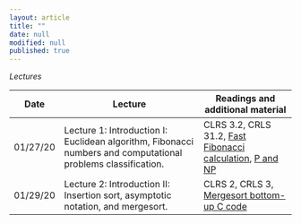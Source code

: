 ```yaml
---
layout: article
title: ""
date: null
modified: null
published: true
---
```


*Lectures*

Date | Lecture | Readings and additional material |
-----|---------| --------------------|
01/27/20 | Lecture 1: Introduction I: Euclidean algorithm, Fibonacci numbers and computational problems classification.  |  CLRS 3.2, CRLS 31.2, [Fast Fibonacci calculation](https://ronzii.wordpress.com/2011/07/09/using-matrix-exponentiation-to-calculated-nth-fibonacci-number/), [P and NP](https://www.youtube.com/watch?v=YX40hbAHx3s) |
01/29/20 | Lecture 2: Introduction II: Insertion sort, asymptotic notation, and mergesort.  |  CLRS 2, CRLS 3, [Mergesort bottom-up C code](https://www.techiedelight.com/iterative-merge-sort-algorithm-bottom-up/) |


<!--- 01/30/17 | Warm-up: Insertion sort and merge sort. | [Lecture 2]() | CRLS 2
02/01/17 | Analysis of algorithms and asymptotic notation.| [Lecture 3]() | CRLS 3  
02/06/17 | Divide and conquer I: Maximum subarray.| [Lecture 4]() | CRLS 4.1 
02/08/17 | Divide and conquer II: Strassen's algorithm.| [Lecture 5]() | CRLS 4.2 
02/13/17 | Solving recurrences with Master theorem and substitution method. | [Lecture 6]() | CRLS 4.3 and CLRS 4.5  
02/15/17 | Randomized algorithms I: Karger's algorithm for minimum cut. | [Lecture 7]() | See [here](http://faculty.cs.tamu.edu/klappi/cpsc411s09/minimum_cut.pdf)
02/20/17 | Randomized algorithms II: Balls and bins; Freivald's algorithm for matrix product verification. | [Lecture 8]() | See [here](https://en.wikipedia.org/wiki/Freivalds'_algorithm) and 5.2 from [here](http://www.mscs.dal.ca/~janssen/5340/ToRead/mitzenmacher-upfal.pdf)
02/22/17 | Sorting I: Heapsort. | [Lecture 9]() | CLRS 6
02/27/17 | Sorting II: Sorting in linear time: Counting sort and bucket sort. | [Lecture 10]() | CLRS 8
03/01/17 | Sorting III: Quicksort. | [Lecture 11]() | CLRS 7 and see 3.4.1 from [here](https://www.cs.cmu.edu/afs/cs/academic/class/15451-s07/www/lecture_notes/lect0123.pdf) for the analysis
03/06/17 | Sorting IV: Quicksort (continued). | [Lecture 12]() | CLRS 7 and see 3.4.1 from [here](https://www.cs.cmu.edu/afs/cs/academic/class/15451-s07/www/lecture_notes/lect0123.pdf) for the analysis
03/08/17 | Selection in expected linear time. | [Lecture 13]() | CLRS 9.1 and CLRS 9.2
03/13/17 | Selection in worst-case linear time. | [Lecture 14]() | CLRS 9.3
03/15/17 | MIDTERM EXAM. | no lecture. | 
03/20/17 | SRPING BREAK. | no lecture. | 
03/22/17 | SPRING BREAK. | no lecture. | 
03/27/17 | Stacks, queues, linked lists. | [Lecture 15]() | CLRS 10
03/29/17 | Hash tables I: Universal hashing. | [Lecture 16]() | CLRS 11.1-11.3
04/03/17 | Hash tables II: Open addressing and perfect hashing. | [Lecture 17]() | CLRS 11.4-11.5
04/05/17 | Binary search trees. | [Lecture 18]() | CLRS 12.1-12.3
04/10/17 | Red-black trees.  | [Lecture 19]() | CLRS 13.1-13.2 and see [here](http://cs.wellesley.edu/~cs231/fall01/red-black.pdf) (except pages 5, 6, 7) for the insertion and deletion algorithms
04/12/17 | Dynamic programming: Rod cutting and longest common substring. | [Lecture 20]() | CLRS 15.1 and see [here](https://en.wikipedia.org/wiki/Longest_common_substring_problem)
04/17/17 | Graph algorithms I: BFS and DFS. | [Lecture 21]() | CLRS 22.2 and CLRS 22.3. For the BFS proof of correctness see [here](http://www.cs.toronto.edu/~krueger/csc263h/lectures/BFS.pdf)
04/19/17 | Graph algorithms II: Shortest paths and Dijkstra's algorithm.  | [Lecture 22]() | CLRS 24.3
04/22/17 | Graph algorithms III: Minimum spanning trees.  | [Lecture 23]() | CLRS 23 
04/24/17 | Number-theoretic algorithms and RSA.  | [Lecture 24]() | CLRS 31
05/01/17 | Polynomial multiplication using FFT. |[Lecture 25]() | For this lecture see Chapter 2.6 from [here](http://www.cse.iitd.ernet.in/~naveen/courses/CSL630/all.pdf)
05/03/17 | NP-completeness. |[Lecture 26]() | See [here](https://courses.cs.washington.edu/courses/cse312/11sp/slides/np-completeness.ppt)
05/08/17 | Special topics I: Computational geometry (convex hull and 2D closest pair). |[Lecture 27]() | See page 5 from [here](http://jeffe.cs.illinois.edu/teaching/compgeom/notes/01-convexhull.pdf) and [here](https://www.cs.ucsb.edu/~suri/cs235/ClosestPair.pdf)
05/11/17 | Special topics II: Approximation algorithms (vertex cover and geometric TSP). |[Lecture 28]() |CLRS 35.1-35.2
-->
